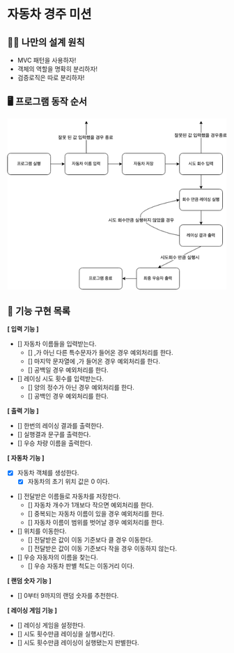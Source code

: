 # 자동차 경주 미션

## 🧑‍💻 나만의 설계 원칙

- MVC 패턴을 사용하자!
- 객체의 역할을 명확히 분리하자!
- 검증로직은 따로 분리하자!

## 🖥️ 프로그램 동작 순서

![flow](flow.png)

## 🎯 기능 구현 목록

**[ 입력 기능 ]**
- [] 자동차 이름들을 입력받는다.
  - [] ,가 아닌 다른 특수문자가 들어온 경우 예외처리를 한다.
  - [] 마지막 문자열에 ,가 들어온 경우 예외처리를 한다.
  - [] 공백일 경우 예외처리를 한다.
- [] 레이싱 시도 횟수를 입력받는다.
  - [] 양의 정수가 아닌 경우 예외처리를 한다.
  - [] 공백인 경우 예외처리를 한다.

**[ 출력 기능 ]**
- [] 한번의 레이싱 결과를 출력한다.
- [] 실행결과 문구를 출력한다.
- [] 우승 차량 이름을 출력한다.

**[ 자동차 기능 ]**
- [x] 자동차 객체를 생성한다.
  - [x] 자동차의 초기 위치 값은 0 이다.
- [] 전달받은 이름들로 자동차를 저장한다.
  - [] 자동차 개수가 1개보다 작으면 예외처리를 한다.
  - [] 중복되는 자동차 이름이 있을 경우 예외처리를 한다.
  - [] 자동차 이름이 범위를 벗어날 경우 예외처리를 한다.
- [] 위치를 이동한다.
  - [] 전달받은 값이 이동 기준보다 클 경우 이동한다.
  - [] 전달받은 값이 이동 기준보다 작을 경우 이동하지 않는다.
- [] 우승 자동차의 이름을 찾는다.
  - [] 우승 자동차 판별 척도는 이동거리 이다.

**[ 랜덤 숫자 기능 ]**
- [] 0부터 9까지의 랜덤 숫자를 추천한다.

**[ 레이싱 게임 기능 ]**
- [] 레이싱 게임을 설정한다.
- [] 시도 횟수만큼 레이싱을 실행시킨다.
- [] 시도 횟수만큼 레이싱이 실행됐는지 판별한다.

